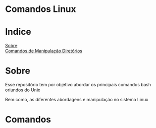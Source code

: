 # Comandos Linux

# Indice

<a href="#Sobre">Sobre</a></br>
<a href="#Comandos">Comandos de Manipulação Diretórios</a></br>

# Sobre

<p>Esse repositório tem por objetivo abordar os principais comandos bash oriundos do Unix</p>
<p>Bem como, as diferentes abordagens e manipulação no sistema Linux

# Comandos
